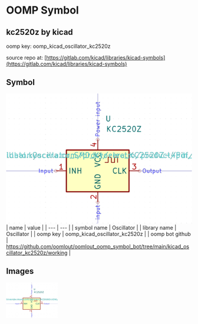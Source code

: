 # OOMP Symbol  
## kc2520z  by kicad  
  
oomp key: oomp_kicad_oscillator_kc2520z  
  
source repo at: [https://gitlab.com/kicad/libraries/kicad-symbols](https://gitlab.com/kicad/libraries/kicad-symbols)  
## Symbol  
  
[![working.png](working_600.png)](working.png)  
| name | value | 
| --- | --- | 
| symbol name | Oscillator | 
| library name | Oscillator | 
| oomp key | oomp_kicad_oscillator_kc2520z | 
| oomp bot github | https://github.com/oomlout/oomlout_oomp_symbol_bot/tree/main/kicad_oscillator_kc2520z/working | 
## Images  
  
[![working.png](working_140.png)](working.png)  
